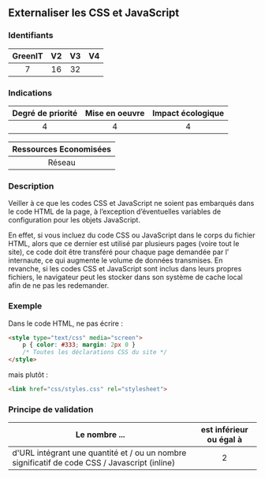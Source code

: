 ## Externaliser les CSS et JavaScript

### Identifiants

| GreenIT |  V2  |  V3  |  V4  |
|:-------:|:----:|:----:|:----:|
|  7    | 16  | 32  |      |

### Indications

| Degré de priorité |      Mise en oeuvre       |  Impact écologique    |
|:-------------------:|:-------------------------:|:---------------------:|
| 4 | 4 | 4 |

|Ressources Economisées                                      |
|:----------------------------------------------------------:|
|  Réseau  |

### Description

Veiller à ce que les codes CSS et JavaScript ne soient pas embarqués dans le code HTML de la page, à l’exception d’éventuelles
variables de configuration pour les objets JavaScript.

En effet, si vous incluez du code CSS ou JavaScript dans le corps du fichier HTML, alors que ce dernier est utilisé par plusieurs pages
(voire tout le site), ce code doit être transféré pour chaque page demandée par l’ internaute, ce qui augmente le volume de données transmises.
En revanche, si les codes CSS et JavaScript sont inclus dans leurs propres fichiers, 
le navigateur peut les stocker dans son système de cache local afin de ne pas les redemander.

### Exemple

Dans le code HTML, ne pas écrire :
```html
<style type="text/css" media="screen">
    p { color: #333; margin: 2px 0 }
    /* Toutes les déclarations CSS du site */
</style>
```

mais plutôt :
```html
<link href="css/styles.css" rel="stylesheet">
```



### Principe de validation

| Le nombre ...     | est inférieur ou égal à   |  
|-------------------|:-------------------------:|
| d'URL intégrant une quantité et / ou un nombre significatif de code CSS / Javascript (inline)   | 2  |
